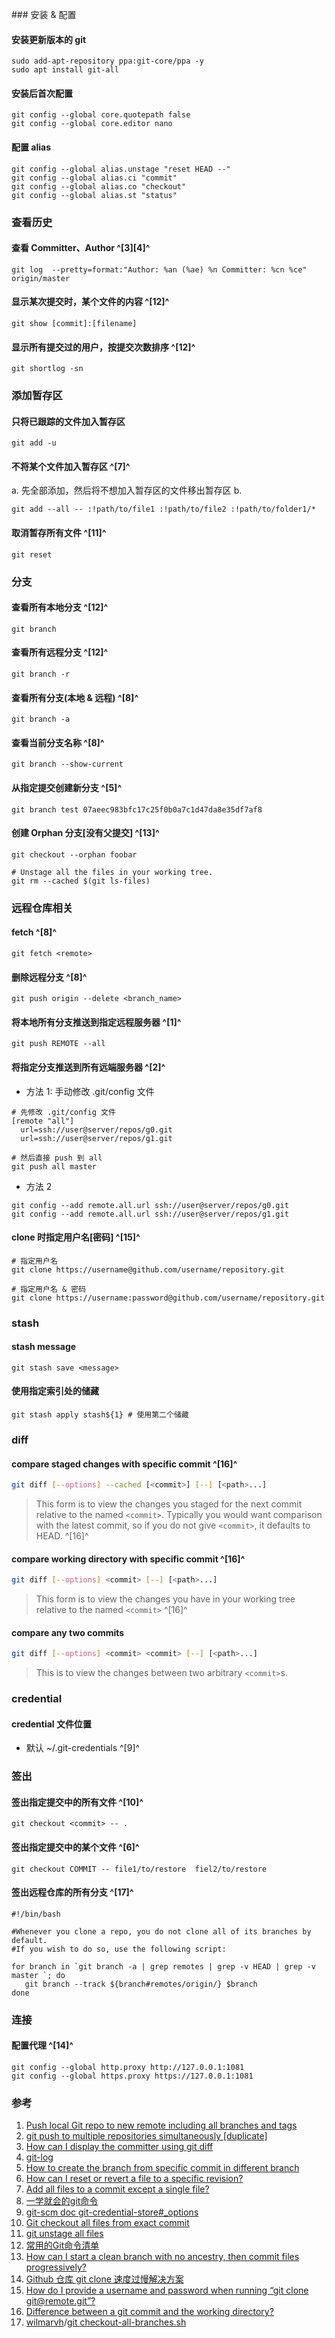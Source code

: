 ﻿﻿### 安装 & 配置
#### 安装更新版本的 git
```shell
sudo add-apt-repository ppa:git-core/ppa -y
sudo apt install git-all
```

#### 安装后首次配置
```shell
git config --global core.quotepath false
git config --global core.editor nano
```

#### 配置 alias
```shell
git config --global alias.unstage "reset HEAD --"
git config --global alias.ci "commit"
git config --global alias.co "checkout"
git config --global alias.st "status"
```

### 查看历史

#### 查看 Committer、Author ^[3][4]^
```shell
git log  --pretty=format:"Author: %an (%ae) %n Committer: %cn %ce" origin/master 
```

#### 显示某次提交时，某个文件的内容 ^[12]^
```shell
git show [commit]:[filename]
```

#### 显示所有提交过的用户，按提交次数排序 ^[12]^
```shell
git shortlog -sn
```

### 添加暂存区
#### 只将已跟踪的文件加入暂存区
```shell
git add -u
```

####  不将某个文件加入暂存区 ^[7]^
a. 先全部添加，然后将不想加入暂存区的文件移出暂存区
b. 
```shell
git add --all -- :!path/to/file1 :!path/to/file2 :!path/to/folder1/*
```

#### 取消暂存所有文件 ^[11]^
```shell
git reset
```

### 分支
#### 查看所有本地分支 ^[12]^
```shell
git branch
```

#### 查看所有远程分支 ^[12]^
```shell
git branch -r
```

#### 查看所有分支(本地 & 远程) ^[8]^
```shell
git branch -a
```

#### 查看当前分支名称 ^[8]^
```shell
git branch --show-current
```

#### 从指定提交创建新分支 ^[5]^
```shell
git branch test 07aeec983bfc17c25f0b0a7c1d47da8e35df7af8
```

#### 创建 Orphan 分支[没有父提交] ^[13]^
```shell
git checkout --orphan foobar

# Unstage all the files in your working tree.
git rm --cached $(git ls-files)
```

### 远程仓库相关
#### fetch ^[8]^
```shell
git fetch <remote>
```

#### 删除远程分支 ^[8]^
```shell
git push origin --delete <branch_name>
```

#### 将本地所有分支推送到指定远程服务器 ^[1]^
```shell
git push REMOTE --all
```

#### 将指定分支推送到所有远端服务器 ^[2]^
- 方法 1: 手动修改 .git/config 文件
```shell
# 先修改 .git/config 文件
[remote "all"]
  url=ssh://user@server/repos/g0.git
  url=ssh://user@server/repos/g1.git

# 然后直接 push 到 all
git push all master
```
- 方法 2
```shell
git config --add remote.all.url ssh://user@server/repos/g0.git
git config --add remote.all.url ssh://user@server/repos/g1.git
```

#### clone 时指定用户名[密码] ^[15]^

```shell
# 指定用户名
git clone https://username@github.com/username/repository.git

# 指定用户名 & 密码
git clone https://username:password@github.com/username/repository.git
```



### stash

#### stash message
```shell
git stash save <message>
```

#### 使用指定索引处的储藏
```shell
git stash apply stash${1} # 使用第二个储藏
```

### diff

#### compare staged changes with specific commit  ^[16]^
```bash
git diff [--options] --cached [<commit>] [--] [<path>...]
```

> This form is to view the changes you staged for the next commit relative to the named `<commit>`. Typically you would want comparison with the latest commit, so if you do not give `<commit>`, it defaults to HEAD. ^[16]^



#### compare working directory with specific commit ^[16]^

```bash
git diff [--options] <commit> [--] [<path>...]
```

> This form is to view the changes you have in your working tree relative to the named `<commit>` ^[16]^



#### compare any two commits

```bash
git diff [--options] <commit> <commit> [--] [<path>...]
```

> This is to view the changes between two arbitrary `<commit>`s.



### credential

#### credential 文件位置
  - 默认 ~/.git-credentials ^[9]^

### 签出
#### 签出指定提交中的所有文件 ^[10]^
```shell
git checkout <commit> -- .
```

#### 签出指定提交中的某个文件 ^[6]^
```shell
git checkout COMMIT -- file1/to/restore  fiel2/to/restore
```

#### 签出远程仓库的所有分支 ^[17]^
```shell
#!/bin/bash

#Whenever you clone a repo, you do not clone all of its branches by default.
#If you wish to do so, use the following script:

for branch in `git branch -a | grep remotes | grep -v HEAD | grep -v master `; do
   git branch --track ${branch#remotes/origin/} $branch
done
```



### 连接

#### 配置代理 ^[14]^
```shell
git config --global http.proxy http://127.0.0.1:1081
git config --global https.proxy https://127.0.0.1:1081
```



### 参考

1. [Push local Git repo to new remote including all branches and tags](https://stackoverflow.com/questions/6865302/push-local-git-repo-to-new-remote-including-all-branches-and-tags)
2. [git push to multiple repositories simultaneously [duplicate]](https://stackoverflow.com/questions/4255865/git-push-to-multiple-repositories-simultaneously/4255934#4255934)
3. [How can I display the committer using git diff](https://stackoverflow.com/questions/26360563/how-can-i-display-the-committer-using-git-diff)
4. [git-log](https://git-scm.com/docs/git-log)
5. [How to create the branch from specific commit in different branch](https://stackoverflow.com/questions/8483983/how-to-create-the-branch-from-specific-commit-in-different-branch/8491176)
6. [How can I reset or revert a file to a specific revision?](https://stackoverflow.com/questions/215718/how-can-i-reset-or-revert-a-file-to-a-specific-revision)
7. [Add all files to a commit except a single file?](https://stackoverflow.com/questions/4475457/add-all-files-to-a-commit-except-a-single-file)
8. [一学就会的git命令](https://mp.weixin.qq.com/s/-LHi_9Z0lfBoxg-kjoIdWg)
9. [git-scm doc git-credential-store#_options](https://git-scm.com/docs/git-credential-store#_options)
10. [Git checkout all files from exact commit](https://stackoverflow.com/questions/23956587/git-checkout-all-files-from-exact-commit)
11. [git unstage all files](https://michaelsoolee.com/git-unstage-all/)
12. [常用的Git命令清单](https://mp.weixin.qq.com/s/r68M3qQ3Ed1J5ge1kLxrYQ)
13. [How can I start a clean branch with no ancestry, then commit files progressively?](https://stackoverflow.com/questions/11487811/how-can-i-start-a-clean-branch-with-no-ancestry-then-commit-files-progressively/11487993)
14. [Github 仓库 git clone 速度过慢解决方案](https://www.funyan.cn/p/5538.html)
15. [How do I provide a username and password when running “git clone git@remote.git”?](https://stackoverflow.com/questions/10054318/how-do-i-provide-a-username-and-password-when-running-git-clone-gitremote-git)
16. [Difference between a git commit and the working directory?](https://stackoverflow.com/questions/18124699/difference-between-a-git-commit-and-the-working-directory)
17. [wilmarvh](https://gist.github.com/wilmarvh)/[git checkout-all-branches.sh](https://gist.github.com/wilmarvh/95fe7daed6ee6a63d811677e040ae421)

